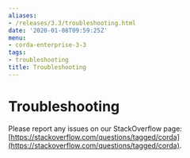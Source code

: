 ```yaml
---
aliases:
- /releases/3.3/troubleshooting.html
date: '2020-01-08T09:59:25Z'
menu:
- corda-enterprise-3-3
tags:
- troubleshooting
title: Troubleshooting
---
```



# Troubleshooting

Please report any issues on our StackOverflow page: [https://stackoverflow.com/questions/tagged/corda](https://stackoverflow.com/questions/tagged/corda).

